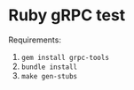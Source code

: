 # Ruby gRPC test

Requirements:

1. `gem install grpc-tools`
2. `bundle install`
3. `make gen-stubs`
